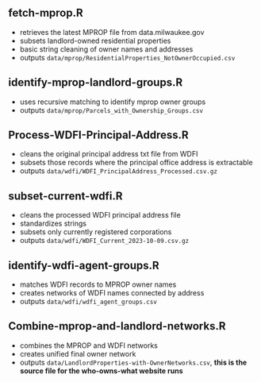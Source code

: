## fetch-mprop.R

* retrieves the latest MPROP file from data.milwaukee.gov
* subsets landlord-owned residential properties
* basic string cleaning of owner names and addresses
* outputs `data/mprop/ResidentialProperties_NotOwnerOccupied.csv`

## identify-mprop-landlord-groups.R

* uses recursive matching to identify mprop owner groups
* outputs `data/mprop/Parcels_with_Ownership_Groups.csv`

## Process-WDFI-Principal-Address.R

* cleans the original principal address txt file from WDFI
* subsets those records where the principal office address is extractable
* outputs `data/wdfi/WDFI_PrincipalAddress_Processed.csv.gz`

## subset-current-wdfi.R

* cleans the processed WDFI principal address file
* standardizes strings
* subsets only currently registered corporations
* outputs `data/wdfi/WDFI_Current_2023-10-09.csv.gz`

## identify-wdfi-agent-groups.R

* matches WDFI records to MPROP owner names
* creates networks of WDFI names connected by address
* outputs `data/wdfi/wdfi_agent_groups.csv`

## Combine-mprop-and-landlord-networks.R

* combines the MPROP and WDFI networks
* creates unified final owner network
* outputs `data/LandlordProperties-with-OwnerNetworks.csv`, **this is the source file for the who-owns-what website runs**
